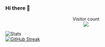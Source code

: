 ### Hi there 👋

<p align="center"> 
  Visitor count<br>
  <img src="https://profile-counter.glitch.me/LukeG007/count.svg" />
</p>

![Stats](https://github-readme-stats.vercel.app/api?username=lukeg007&show_icons=true&count_private=true&hide_title=true&theme=dracula&hide_border=true)  
[![GitHub Streak](http://github-readme-streak-stats.herokuapp.com?user=lukeg007d&theme=dracula&hide_border=true&date_format=j%20M%5B%20Y%5D)](https://git.io/streak-stats)
